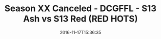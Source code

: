 ---
title: Season XX Canceled - DCGFFL - S13 Ash vs S13 Red (RED HOTS)
teams-score:
- team: _teams/s13-ash.md
  score: 26
- team: _teams/s13-red.md
  score: 13
mvp: B. Benjamin (Ash), B. Relafort (Red)
game-ball: J. Rowe (Ash), J. Carter (Red)
season: 13
week:
date: '2016-11-17T15:36:35'
pageid: season-13-playoffs-november-13-2016-4808-vs-4826
---